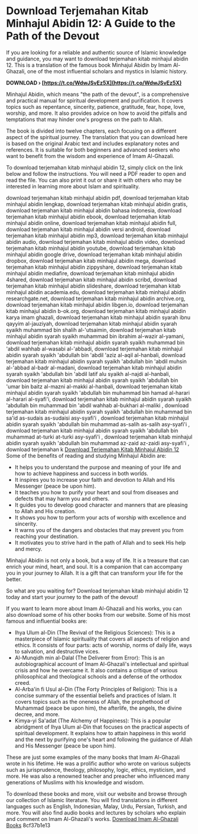 # Download Terjemahan Kitab Minhajul Abidin 12: A Guide to the Path of the Devout
 
If you are looking for a reliable and authentic source of Islamic knowledge and guidance, you may want to download terjemahan kitab minhajul abidin 12. This is a translation of the famous book Minhajul Abidin by Imam Al-Ghazali, one of the most influential scholars and mystics in Islamic history.
 
**DOWNLOAD › [https://t.co/WdwJSvEz5X](https://t.co/WdwJSvEz5X)**


 
Minhajul Abidin, which means "the path of the devout", is a comprehensive and practical manual for spiritual development and purification. It covers topics such as repentance, sincerity, patience, gratitude, fear, hope, love, worship, and more. It also provides advice on how to avoid the pitfalls and temptations that may hinder one's progress on the path to Allah.
 
The book is divided into twelve chapters, each focusing on a different aspect of the spiritual journey. The translation that you can download here is based on the original Arabic text and includes explanatory notes and references. It is suitable for both beginners and advanced seekers who want to benefit from the wisdom and experience of Imam Al-Ghazali.
 
To download terjemahan kitab minhajul abidin 12, simply click on the link below and follow the instructions. You will need a PDF reader to open and read the file. You can also print it out or share it with others who may be interested in learning more about Islam and spirituality.
 
download terjemahan kitab minhajul abidin pdf,  download terjemahan kitab minhajul abidin lengkap,  download terjemahan kitab minhajul abidin gratis,  download terjemahan kitab minhajul abidin bahasa indonesia,  download terjemahan kitab minhajul abidin ebook,  download terjemahan kitab minhajul abidin online,  download terjemahan kitab minhajul abidin full,  download terjemahan kitab minhajul abidin versi android,  download terjemahan kitab minhajul abidin mp3,  download terjemahan kitab minhajul abidin audio,  download terjemahan kitab minhajul abidin video,  download terjemahan kitab minhajul abidin youtube,  download terjemahan kitab minhajul abidin google drive,  download terjemahan kitab minhajul abidin dropbox,  download terjemahan kitab minhajul abidin mega,  download terjemahan kitab minhajul abidin zippyshare,  download terjemahan kitab minhajul abidin mediafire,  download terjemahan kitab minhajul abidin 4shared,  download terjemahan kitab minhajul abidin scribd,  download terjemahan kitab minhajul abidin slideshare,  download terjemahan kitab minhajul abidin academia.edu,  download terjemahan kitab minhajul abidin researchgate.net,  download terjemahan kitab minhajul abidin archive.org,  download terjemahan kitab minhajul abidin libgen.io,  download terjemahan kitab minhajul abidin b-ok.org,  download terjemahan kitab minhajul abidin karya imam ghazali,  download terjemahan kitab minhajul abidin syarah ibnu qayyim al-jauziyah,  download terjemahan kitab minhajul abidin syarah syaikh muhammad bin shalih al-'utsaimin,  download terjemahan kitab minhajul abidin syarah syaikh muhammad bin ibrahim al-wazir al-yamani,  download terjemahan kitab minhajul abidin syarah syaikh muhammad bin 'abdil wahhab al-wasabi al-'abbadi,  download terjemahan kitab minhajul abidin syarah syaikh 'abdullah bin 'abdil 'aziz al-aqil al-hanbali,  download terjemahan kitab minhajul abidin syarah syaikh 'abdullah bin 'abdil muhsin al-'abbad al-badr al-madani,  download terjemahan kitab minhajul abidin syarah syaikh 'abdullah bin 'abdil latif alu syaikh al-najdi al-hanbali,  download terjemahan kitab minhajul abidin syarah syaikh 'abdullah bin 'umar bin baitz al-mazni al-makki al-hanbali,  download terjemahan kitab minhajul abidin syarah syaikh 'abdullah bin muhammad bin hamad al-harari al-harari al-syafi'i,  download terjemahan kitab minhajul abidin syarah syaikh 'abdullah bin muhammad bin 'abdil wahhab al-bukhari al-maliki ,  download terjemahan kitab minhajul abidin syarah syaikh 'abdullah bin muhammad bin sa'id as-sudais as-sudaisi asy-syafi'i ,  download terjemahan kitab minhajul abidin syarah syaikh 'abdullah bin muhammad as-salih as-salih asy-syafi'i ,  download terjemahan kitab minhajul abidin syarah syaikh 'abdullah bin muhammad at-turki at-turki asy-syafi'i ,  download terjemahan kitab minhajul abidin syarah syaikh 'abdullah bin muhammad az-zaid az-zaidi asy-syafi'i ,  download terjemahan k
 [Download Terjemahan Kitab Minhajul Abidin 12](https://example.com/download-terjemahan-kitab-minhajul-abidin-12)  
Some of the benefits of reading and studying Minhajul Abidin are:
 
- It helps you to understand the purpose and meaning of your life and how to achieve happiness and success in both worlds.
- It inspires you to increase your faith and devotion to Allah and His Messenger (peace be upon him).
- It teaches you how to purify your heart and soul from diseases and defects that may harm you and others.
- It guides you to develop good character and manners that are pleasing to Allah and His creation.
- It shows you how to perform your acts of worship with excellence and sincerity.
- It warns you of the dangers and obstacles that may prevent you from reaching your destination.
- It motivates you to strive hard in the path of Allah and to seek His help and mercy.

Minhajul Abidin is not only a book, but a way of life. It is a treasure that can enrich your mind, heart, and soul. It is a companion that can accompany you in your journey to Allah. It is a gift that can transform your life for the better.
 
So what are you waiting for? Download terjemahan kitab minhajul abidin 12 today and start your journey to the path of the devout!
  
If you want to learn more about Imam Al-Ghazali and his works, you can also download some of his other books from our website. Some of his most famous and influential books are:

- Ihya Ulum al-Din (The Revival of the Religious Sciences): This is a masterpiece of Islamic spirituality that covers all aspects of religion and ethics. It consists of four parts: acts of worship, norms of daily life, ways to salvation, and destructive vices.
- Al-Munqidh min al-Dalal (The Deliverer from Error): This is an autobiographical account of Imam Al-Ghazali's intellectual and spiritual crisis and how he overcame it. It also contains a critique of various philosophical and theological schools and a defense of the orthodox creed.
- Al-Arba'in fi Usul al-Din (The Forty Principles of Religion): This is a concise summary of the essential beliefs and practices of Islam. It covers topics such as the oneness of Allah, the prophethood of Muhammad (peace be upon him), the afterlife, the angels, the divine decree, and more.
- Kimya-yi Sa'adat (The Alchemy of Happiness): This is a popular abridgment of Ihya Ulum al-Din that focuses on the practical aspects of spiritual development. It explains how to attain happiness in this world and the next by purifying one's heart and following the guidance of Allah and His Messenger (peace be upon him).

These are just some examples of the many books that Imam Al-Ghazali wrote in his lifetime. He was a prolific author who wrote on various subjects such as jurisprudence, theology, philosophy, logic, ethics, mysticism, and more. He was also a renowned teacher and preacher who influenced many generations of Muslims with his knowledge and wisdom.
 
To download these books and more, visit our website and browse through our collection of Islamic literature. You will find translations in different languages such as English, Indonesian, Malay, Urdu, Persian, Turkish, and more. You will also find audio books and lectures by scholars who explain and comment on Imam Al-Ghazali's works.
 [Download Imam Al-Ghazali Books](https://example.com/imam-al-ghazali-books) 8cf37b1e13
 
